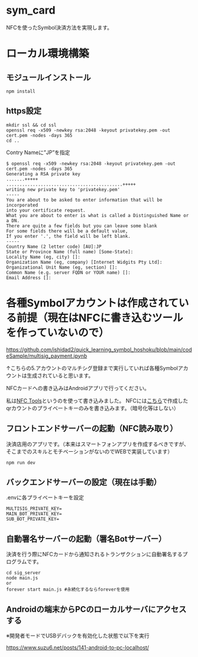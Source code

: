 # sym_card

NFCを使ったSymbol決済方法を実現します。


# ローカル環境構築

## モジュールインストール
```
npm install
```

## https設定

```
mkdir ssl && cd ssl
openssl req -x509 -newkey rsa:2048 -keyout privatekey.pem -out cert.pem -nodes -days 365
cd ..
```

Contry Nameに”JP”を指定

```
$ openssl req -x509 -newkey rsa:2048 -keyout privatekey.pem -out cert.pem -nodes -days 365
Generating a RSA private key
.......+++++
............................................+++++
writing new private key to 'privatekey.pem'
-----
You are about to be asked to enter information that will be incorporated
into your certificate request.
What you are about to enter is what is called a Distinguished Name or a DN.
There are quite a few fields but you can leave some blank
For some fields there will be a default value,
If you enter '.', the field will be left blank.
-----
Country Name (2 letter code) [AU]:JP
State or Province Name (full name) [Some-State]:
Locality Name (eg, city) []:
Organization Name (eg, company) [Internet Widgits Pty Ltd]:
Organizational Unit Name (eg, section) []:
Common Name (e.g. server FQDN or YOUR name) []:
Email Address []:
```

# 各種Symbolアカウントは作成されている前提（現在はNFCに書き込むツールを作っていないので）

https://github.com/ishidad2/quick_learning_symbol_hoshoku/blob/main/codeSample/multisig_payment.ipynb

↑こちらの5.アカウントのマルチシグ登録まで実行していれば各種Symbolアカウントは生成されていると思います。

NFCカードへの書き込みはAndroidアプリで行ってください。

私は[NFC Tools](https://play.google.com/store/apps/details?id=com.wakdev.wdnfc&hl=ja&gl=US)というのを使って書き込みました。
NFCには[こちら](https://github.com/ishidad2/quick_learning_symbol_hoshoku/blob/main/codeSample/multisig_payment.ipynb)で作成したqrカウントのプライベートキーのみを書き込みます。（暗号化等はしない）


## フロントエンドサーバーの起動（NFC読み取り）

決済店用のアプリです。（本来はスマートフォンアプリを作成するべきですが、そこまでのスキルとモチベーションがないのでWEBで実装しています）

```
npm run dev
```

## バックエンドサーバーの設定（現在は手動）

.envに各プライベートキーを設定

```
MULTISIG_PRIVATE_KEY=
MAIN_BOT_PRIVATE_KEY=
SUB_BOT_PRIVATE_KEY=
```


## 自動署名サーバーの起動（署名Botサーバー）

決済を行う際にNFCカードから通知されるトランザクションに自動署名するプログラムです。

```
cd sig_server
node main.js
or
forever start main.js #永続化するならforeverを使用
```

## Androidの端末からPCのローカルサーバにアクセスする

※開発者モードでUSBデバックを有効化した状態で以下を実行

https://www.suzu6.net/posts/141-android-to-pc-localhost/